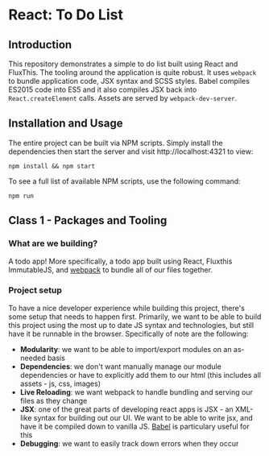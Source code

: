 # React: To Do List

## Introduction
This repository demonstrates a simple to do list built using React and FluxThis.
The tooling around the application is quite robust. It uses `webpack` to bundle
application code, JSX syntax and SCSS styles. Babel compiles ES2015 code into
ES5 and it also compiles JSX back into `React.createElement` calls. Assets are
served by `webpack-dev-server`.

## Installation and Usage
The entire project can be built via NPM scripts. Simply install the dependencies
then start the server and visit http://localhost:4321 to view:

    npm install && npm start

To see a full list of available NPM scripts, use the following command:

    npm run

## Class 1 - Packages and Tooling

### What are we building?
A todo app! More specifically, a todo app built using React, Fluxthis ImmutableJS, and [webpack](https://webpack.js.org/configuration/) to bundle all of our files together.

### Project setup
To have a nice developer experience while building this project, there's some setup that needs to happen first. Primarily, we want to be able to build this project using the most up to date JS syntax and technologies, but still have it be runnable in the browser. Specifically of note are the following:
* __Modularity__: we want to be able to import/export modules on an as-needed basis
* __Dependencies__: we don't want manually manage our module dependencies or have to explicitly add them to our html (this includes all assets - js, css, images)
* __Live Reloading__: we want webpack to handle bundling and serving our files as they change
* __JSX__: one of the great parts of developing react apps is JSX - an XML-like syntax for building out our UI. We want to be able to write jsx, and have it be compiled down to vanilla JS. [Babel](http://babeljs.io/repl/) is particulary useful for this
* __Debugging__: we want to easily track down errors when they occur
